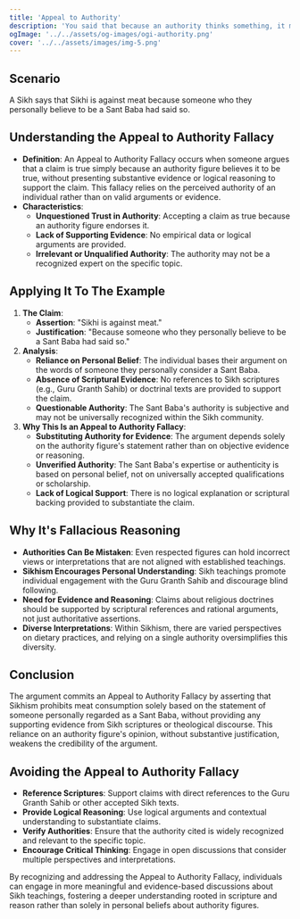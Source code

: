 ```yaml
---
title: 'Appeal to Authority'
description: 'You said that because an authority thinks something, it must therefore be true.'
ogImage: '../../assets/og-images/ogi-authority.png'
cover: '../../assets/images/img-5.png'
---
```


## Scenario

A Sikh says that Sikhi is against meat because someone who they personally believe to be a Sant Baba had said so.

## Understanding the Appeal to Authority Fallacy

* **Definition**: An Appeal to Authority Fallacy occurs when someone argues that a claim is true simply because an authority figure believes it to be true, without presenting substantive evidence or logical reasoning to support the claim. This fallacy relies on the perceived authority of an individual rather than on valid arguments or evidence.
* **Characteristics**:
    * **Unquestioned Trust in Authority**: Accepting a claim as true because an authority figure endorses it.
    * **Lack of Supporting Evidence**: No empirical data or logical arguments are provided.
    * **Irrelevant or Unqualified Authority**: The authority may not be a recognized expert on the specific topic.

## Applying It To The Example

1. **The Claim**:
    * **Assertion**: "Sikhi is against meat."
    * **Justification**: "Because someone who they personally believe to be a Sant Baba had said so."
2. **Analysis**:
    * **Reliance on Personal Belief**: The individual bases their argument on the words of someone they personally consider a Sant Baba.
    * **Absence of Scriptural Evidence**: No references to Sikh scriptures (e.g., Guru Granth Sahib) or doctrinal texts are provided to support the claim.
    * **Questionable Authority**: The Sant Baba's authority is subjective and may not be universally recognized within the Sikh community.
3. **Why This Is an Appeal to Authority Fallacy**:
    * **Substituting Authority for Evidence**: The argument depends solely on the authority figure's statement rather than on objective evidence or reasoning.
    * **Unverified Authority**: The Sant Baba's expertise or authenticity is based on personal belief, not on universally accepted qualifications or scholarship.
    * **Lack of Logical Support**: There is no logical explanation or scriptural backing provided to substantiate the claim.

## Why It's Fallacious Reasoning

* **Authorities Can Be Mistaken**: Even respected figures can hold incorrect views or interpretations that are not aligned with established teachings.
* **Sikhism Encourages Personal Understanding**: Sikh teachings promote individual engagement with the Guru Granth Sahib and discourage blind following.
* **Need for Evidence and Reasoning**: Claims about religious doctrines should be supported by scriptural references and rational arguments, not just authoritative assertions.
* **Diverse Interpretations**: Within Sikhism, there are varied perspectives on dietary practices, and relying on a single authority oversimplifies this diversity.

## Conclusion

The argument commits an Appeal to Authority Fallacy by asserting that Sikhism prohibits meat consumption solely based on the statement of someone personally regarded as a Sant Baba, without providing any supporting evidence from Sikh scriptures or theological discourse. This reliance on an authority figure's opinion, without substantive justification, weakens the credibility of the argument.

## Avoiding the Appeal to Authority Fallacy

* **Reference Scriptures**: Support claims with direct references to the Guru Granth Sahib or other accepted Sikh texts.
* **Provide Logical Reasoning**: Use logical arguments and contextual understanding to substantiate claims.
* **Verify Authorities**: Ensure that the authority cited is widely recognized and relevant to the specific topic.
* **Encourage Critical Thinking**: Engage in open discussions that consider multiple perspectives and interpretations.


By recognizing and addressing the Appeal to Authority Fallacy, individuals can engage in more meaningful and evidence-based discussions about Sikh teachings, fostering a deeper understanding rooted in scripture and reason rather than solely in personal beliefs about authority figures.
